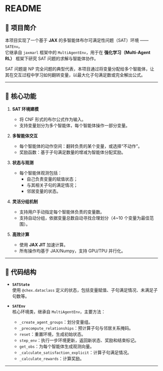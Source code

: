 # README

## 📘 项目简介
本项目实现了一个基于 **JAX** 的多智能体布尔可满足性问题（SAT）环境 —— `SATEnv`。  
它继承自 `jaxmarl` 框架中的 `MultiAgentEnv`，用于在 **强化学习（Multi-Agent RL）** 框架下研究 SAT 问题的求解与智能体协作。

SAT 问题是 NP 完全问题的典型代表，本项目通过将变量分配给多个智能体，让其在交互过程中学习如何翻转变量，以最大化子句满足数或完全解出公式。

---

## 🔑 核心功能
1. **SAT 环境建模**  
   - 将 CNF 形式的布尔公式作为输入。  
   - 支持变量划分为多个智能体，每个智能体操作一部分变量。

2. **多智能体交互**  
   - 每个智能体的动作空间：翻转负责的某个变量，或选择“不动作”。  
   - 奖励函数：基于子句满足数量的增减为智能体分配奖励。

3. **状态与观测**  
   - 每个智能体观测包括：
     - 自己负责变量的赋值状态；
     - 与其相关子句的满足情况；
     - 邻居变量的状态。  

4. **灵活分组机制**  
   - 支持用户手动指定每个智能体负责的变量数。  
   - 支持自动分组，依据变量总数自动寻找合理划分（4~10 个变量为最佳范围）。

5. **高效计算**  
   - 使用 **JAX JIT** 加速计算。  
   - 所有操作均基于 JAX/Numpy，支持 GPU/TPU 并行化。

---

## 📂 代码结构
- **`SATState`**  
  使用 `@chex.dataclass` 定义的状态，包括变量赋值、子句满足情况、未满足子句数等。  

- **`SATEnv`**  
  核心环境类，继承自 `MultiAgentEnv`，主要方法：
  - `_create_agent_groups`：划分变量组。  
  - `_precompute_relationships`：预计算子句与邻居关系掩码。  
  - `reset`：重置环境，生成初始状态。  
  - `step_env`：执行一步环境更新，返回新状态、奖励和结束标记。  
  - `get_obs`：为每个智能体生成观测向量。  
  - `_calculate_satisfaction_explicit`：计算子句满足情况。  
  - `_calculate_rewards`：计算奖励。  

---
